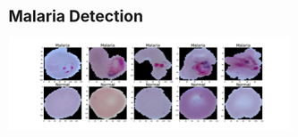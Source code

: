 # Malaria Detection 

![This is how malaria looks like](https://github.com/jjpd777/malaria-detection/blob/master/showcase_plot.png)
